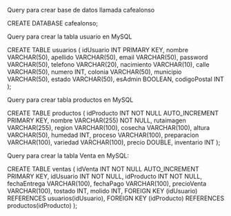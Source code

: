 Query para crear base de datos llamada cafealonso

CREATE DATABASE cafealonso;

Query para crear la tabla usuario en MySQL

CREATE TABLE usuarios (
idUsuario INT PRIMARY KEY,
nombre VARCHAR(50),
apellido VARCHAR(50),
email VARCHAR(50),
password VARCHAR(50),
telefono VARCHAR(20),
nacimiento VARCHAR(10),
calle VARCHAR(50),
numero INT,
colonia VARCHAR(50),
municipio VARCHAR(50),
estado VARCHAR(50),
esAdmin BOOLEAN,
codigoPostal INT
);

Query para crear tabla productos en MySQL


CREATE TABLE productos (
  idProducto INT NOT NULL AUTO_INCREMENT PRIMARY KEY,
  nombre VARCHAR(255) NOT NULL,
  rutaimagen VARCHAR(255),
  region VARCHAR(100),
  cosecha VARCHAR(100),
  altura VARCHAR(50),
  humedad INT,
  proceso VARCHAR(100),
  preparacion VARCHAR(100),
  variedad VARCHAR(100),
  precio DOUBLE,
  inventario INT
);


Query para crear la tabla Venta en MySQL:

CREATE TABLE ventas (
  idVenta INT NOT NULL AUTO_INCREMENT PRIMARY KEY,
  idUsuario INT NOT NULL,
  idProducto INT NOT NULL,
  fechaEntrega VARCHAR(100),
  fechaPago VARCHAR(100),
  precioVenta VARCHAR(100),
  tostado INT,
  molido INT,
  FOREIGN KEY (idUsuario) REFERENCES usuarios(idUsuario),
  FOREIGN KEY (idProducto) REFERENCES productos(idProducto)
);
